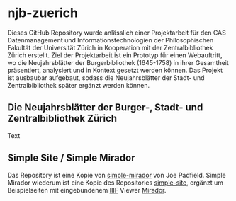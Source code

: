 # njb-zuerich

Dieses GitHub Repository wurde anlässlich einer Projektarbeit für den CAS Datenmanagement und Informationstechnologien der Philosophischen Fakultät der Universität Zürich in Kooperation mit der Zentralbibliothek Zürich erstellt. Ziel der Projektarbeit ist ein Prototyp für einen Webauftritt, wo die Neujahrsblätter der Burgerbibliothek (1645-1758) in ihrer Gesamtheit präsentiert, analysiert und in Kontext gesetzt werden können. Das Projekt ist ausbaubar aufgebaut, sodass die Neujahrsblätter der Stadt- und Zentralbibliothek später ergänzt werden können.

## Die Neujahrsblätter der Burger-, Stadt- und Zentralbibliothek Zürich

Text

## Simple Site / Simple Mirador

Das Repository ist eine Kopie von [simple-mirador](https://jpadfield.github.io/simple-mirador/) von Joe Padfield. Simple Mirador wiederum ist eine Kopie des Repositories [simple-site](https://github.com/jpadfield/simple-site), ergänzt um Beispielseiten mit eingebundenem [IIIF](https://iiif.io) Viewer [Mirador](https://projectmirador.org/).
